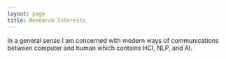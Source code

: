 ```yaml
---
layout: page
title: Research Interests
---
```

<!--
<img class="img-port" src="/public/images/sotothe.github.io">
-->
In a general sense I am concerned with modern ways of communications between computer and human which contains HCI, NLP, and AI.
